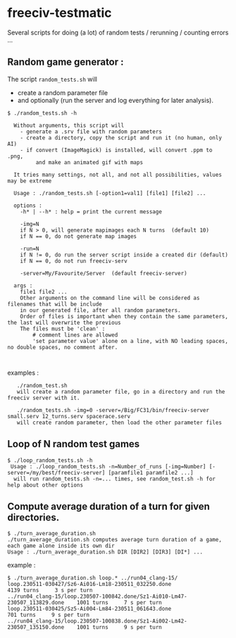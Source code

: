 # freeciv-testmatic
Several scripts for doing (a lot) of random tests / rerunning / counting errors ...

## Random game generator : 
The script ```random_tests.sh``` will 
  - create a random parameter file
  - and optionally (run the server and log everything for later analysis).
```
$ ./random_tests.sh -h

  Without arguments, this script will 
	- generate a .srv file with random parameters 
	- create a directory, copy the script and run it (no human, only AI)
	- if convert (ImageMagick) is installed, will convert .ppm to .png,
		 and make an animated gif with maps

  It tries many settings, not all, and not all possibilities, values may be extreme

  Usage : ./random_tests.sh [-option1=val1] [file1] [file2] ...

  options : 
    -h* | --h* : help = print the current message

    -img=N
	if N > 0, will generate mapimages each N turns  (default 10)
	if N == 0, do not generate map images

    -run=N
	if N != 0, do run the server script inside a created dir (default) 
	if N == 0, do not run freeciv-serv

    -server=My/Favourite/Server  (default freeciv-server)

  args :
	file1 file2 ...
	Other arguments on the command line will be considered as filenames that will be include
	in our generated file, after all random parameters.
	Order of files is important when they contain the same parameters, the last will overwrite the previous
	The files must be 'clean' :
		# comment lines are allowed
		'set parameter value' alone on a line, with NO leading spaces, no double spaces, no comment after.

   
```
examples :
``` 
   ./random_test.sh  
   will create a random parameter file, go in a directory and run the freeciv server with it.
   
   ./random_tests.sh -img=0 -server=/Big/FC31/bin/freeciv-server small.serv 12_turns.serv spacerace.serv
   will create random parameter, then load the other parameter files
```   

## Loop of N random test games
``` 
$ ./loop_random_tests.sh -h
 Usage : ./loop_random_tests.sh -n=Number_of_runs [-img=Number] [-server=/my/best/freeciv-server] [paramfile1 paramfile2 ...]
  will run random_tests.sh -n=... times, see random_test.sh -h for help about other options
``` 

## Compute average duration of a turn for given directories.
```
$ ./turn_average_duration.sh
./turn_average_duration.sh computes average turn duration of a game, each game alone inside its own dir
Usage : ./turn_average_duration.sh DIR [DIR2] [DIR3] [DI*] ...
```
example :
```
$ ./turn_average_duration.sh loop.* ../run04_clang-15/
loop.230511-030427/Sz6-Ai016-Lm18-230511_032250.done                           4139 turns     3 s per turn
../run04_clang-15/loop.230507-100842.done/Sz1-Ai010-Lm47-230507_113829.done    1001 turns     7 s per turn
loop.230511-030425/Sz5-Ai004-Lm84-230511_061643.done                            701 turns     9 s per turn
../run04_clang-15/loop.230507-100838.done/Sz1-Ai002-Lm42-230507_135150.done    1001 turns     9 s per turn
```

